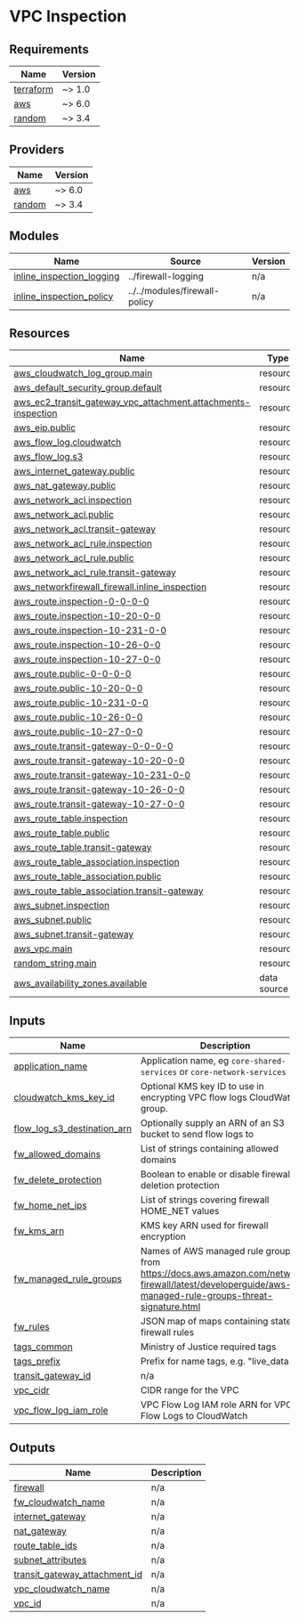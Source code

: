 # VPC Inspection

<!-- BEGIN_TF_DOCS -->

## Requirements

| Name                                                                     | Version |
| ------------------------------------------------------------------------ | ------- |
| <a name="requirement_terraform"></a> [terraform](#requirement_terraform) | ~> 1.0  |
| <a name="requirement_aws"></a> [aws](#requirement_aws)                   | ~> 6.0  |
| <a name="requirement_random"></a> [random](#requirement_random)          | ~> 3.4  |

## Providers

| Name                                                      | Version |
| --------------------------------------------------------- | ------- |
| <a name="provider_aws"></a> [aws](#provider_aws)          | ~> 6.0  |
| <a name="provider_random"></a> [random](#provider_random) | ~> 3.4  |

## Modules

| Name                                                                                                           | Source                        | Version |
| -------------------------------------------------------------------------------------------------------------- | ----------------------------- | ------- |
| <a name="module_inline_inspection_logging"></a> [inline_inspection_logging](#module_inline_inspection_logging) | ../firewall-logging           | n/a     |
| <a name="module_inline_inspection_policy"></a> [inline_inspection_policy](#module_inline_inspection_policy)    | ../../modules/firewall-policy | n/a     |

## Resources

| Name                                                                                                                                                                            | Type        |
| ------------------------------------------------------------------------------------------------------------------------------------------------------------------------------- | ----------- |
| [aws_cloudwatch_log_group.main](https://registry.terraform.io/providers/hashicorp/aws/latest/docs/resources/cloudwatch_log_group)                                               | resource    |
| [aws_default_security_group.default](https://registry.terraform.io/providers/hashicorp/aws/latest/docs/resources/default_security_group)                                        | resource    |
| [aws_ec2_transit_gateway_vpc_attachment.attachments-inspection](https://registry.terraform.io/providers/hashicorp/aws/latest/docs/resources/ec2_transit_gateway_vpc_attachment) | resource    |
| [aws_eip.public](https://registry.terraform.io/providers/hashicorp/aws/latest/docs/resources/eip)                                                                               | resource    |
| [aws_flow_log.cloudwatch](https://registry.terraform.io/providers/hashicorp/aws/latest/docs/resources/flow_log)                                                                 | resource    |
| [aws_flow_log.s3](https://registry.terraform.io/providers/hashicorp/aws/latest/docs/resources/flow_log)                                                                         | resource    |
| [aws_internet_gateway.public](https://registry.terraform.io/providers/hashicorp/aws/latest/docs/resources/internet_gateway)                                                     | resource    |
| [aws_nat_gateway.public](https://registry.terraform.io/providers/hashicorp/aws/latest/docs/resources/nat_gateway)                                                               | resource    |
| [aws_network_acl.inspection](https://registry.terraform.io/providers/hashicorp/aws/latest/docs/resources/network_acl)                                                           | resource    |
| [aws_network_acl.public](https://registry.terraform.io/providers/hashicorp/aws/latest/docs/resources/network_acl)                                                               | resource    |
| [aws_network_acl.transit-gateway](https://registry.terraform.io/providers/hashicorp/aws/latest/docs/resources/network_acl)                                                      | resource    |
| [aws_network_acl_rule.inspection](https://registry.terraform.io/providers/hashicorp/aws/latest/docs/resources/network_acl_rule)                                                 | resource    |
| [aws_network_acl_rule.public](https://registry.terraform.io/providers/hashicorp/aws/latest/docs/resources/network_acl_rule)                                                     | resource    |
| [aws_network_acl_rule.transit-gateway](https://registry.terraform.io/providers/hashicorp/aws/latest/docs/resources/network_acl_rule)                                            | resource    |
| [aws_networkfirewall_firewall.inline_inspection](https://registry.terraform.io/providers/hashicorp/aws/latest/docs/resources/networkfirewall_firewall)                          | resource    |
| [aws_route.inspection-0-0-0-0](https://registry.terraform.io/providers/hashicorp/aws/latest/docs/resources/route)                                                               | resource    |
| [aws_route.inspection-10-20-0-0](https://registry.terraform.io/providers/hashicorp/aws/latest/docs/resources/route)                                                             | resource    |
| [aws_route.inspection-10-231-0-0](https://registry.terraform.io/providers/hashicorp/aws/latest/docs/resources/route)                                                            | resource    |
| [aws_route.inspection-10-26-0-0](https://registry.terraform.io/providers/hashicorp/aws/latest/docs/resources/route)                                                             | resource    |
| [aws_route.inspection-10-27-0-0](https://registry.terraform.io/providers/hashicorp/aws/latest/docs/resources/route)                                                             | resource    |
| [aws_route.public-0-0-0-0](https://registry.terraform.io/providers/hashicorp/aws/latest/docs/resources/route)                                                                   | resource    |
| [aws_route.public-10-20-0-0](https://registry.terraform.io/providers/hashicorp/aws/latest/docs/resources/route)                                                                 | resource    |
| [aws_route.public-10-231-0-0](https://registry.terraform.io/providers/hashicorp/aws/latest/docs/resources/route)                                                                | resource    |
| [aws_route.public-10-26-0-0](https://registry.terraform.io/providers/hashicorp/aws/latest/docs/resources/route)                                                                 | resource    |
| [aws_route.public-10-27-0-0](https://registry.terraform.io/providers/hashicorp/aws/latest/docs/resources/route)                                                                 | resource    |
| [aws_route.transit-gateway-0-0-0-0](https://registry.terraform.io/providers/hashicorp/aws/latest/docs/resources/route)                                                          | resource    |
| [aws_route.transit-gateway-10-20-0-0](https://registry.terraform.io/providers/hashicorp/aws/latest/docs/resources/route)                                                        | resource    |
| [aws_route.transit-gateway-10-231-0-0](https://registry.terraform.io/providers/hashicorp/aws/latest/docs/resources/route)                                                       | resource    |
| [aws_route.transit-gateway-10-26-0-0](https://registry.terraform.io/providers/hashicorp/aws/latest/docs/resources/route)                                                        | resource    |
| [aws_route.transit-gateway-10-27-0-0](https://registry.terraform.io/providers/hashicorp/aws/latest/docs/resources/route)                                                        | resource    |
| [aws_route_table.inspection](https://registry.terraform.io/providers/hashicorp/aws/latest/docs/resources/route_table)                                                           | resource    |
| [aws_route_table.public](https://registry.terraform.io/providers/hashicorp/aws/latest/docs/resources/route_table)                                                               | resource    |
| [aws_route_table.transit-gateway](https://registry.terraform.io/providers/hashicorp/aws/latest/docs/resources/route_table)                                                      | resource    |
| [aws_route_table_association.inspection](https://registry.terraform.io/providers/hashicorp/aws/latest/docs/resources/route_table_association)                                   | resource    |
| [aws_route_table_association.public](https://registry.terraform.io/providers/hashicorp/aws/latest/docs/resources/route_table_association)                                       | resource    |
| [aws_route_table_association.transit-gateway](https://registry.terraform.io/providers/hashicorp/aws/latest/docs/resources/route_table_association)                              | resource    |
| [aws_subnet.inspection](https://registry.terraform.io/providers/hashicorp/aws/latest/docs/resources/subnet)                                                                     | resource    |
| [aws_subnet.public](https://registry.terraform.io/providers/hashicorp/aws/latest/docs/resources/subnet)                                                                         | resource    |
| [aws_subnet.transit-gateway](https://registry.terraform.io/providers/hashicorp/aws/latest/docs/resources/subnet)                                                                | resource    |
| [aws_vpc.main](https://registry.terraform.io/providers/hashicorp/aws/latest/docs/resources/vpc)                                                                                 | resource    |
| [random_string.main](https://registry.terraform.io/providers/hashicorp/random/latest/docs/resources/string)                                                                     | resource    |
| [aws_availability_zones.available](https://registry.terraform.io/providers/hashicorp/aws/latest/docs/data-sources/availability_zones)                                           | data source |

## Inputs

| Name                                                                                                               | Description                                                                                                                                            | Type           | Default | Required |
| ------------------------------------------------------------------------------------------------------------------ | ------------------------------------------------------------------------------------------------------------------------------------------------------ | -------------- | ------- | :------: |
| <a name="input_application_name"></a> [application_name](#input_application_name)                                  | Application name, eg `core-shared-services` or `core-network-services`                                                                                 | `string`       | n/a     |   yes    |
| <a name="input_cloudwatch_kms_key_id"></a> [cloudwatch_kms_key_id](#input_cloudwatch_kms_key_id)                   | Optional KMS key ID to use in encrypting VPC flow logs CloudWatch group.                                                                               | `string`       | `""`    |    no    |
| <a name="input_flow_log_s3_destination_arn"></a> [flow_log_s3_destination_arn](#input_flow_log_s3_destination_arn) | Optionally supply an ARN of an S3 bucket to send flow logs to                                                                                          | `string`       | `""`    |    no    |
| <a name="input_fw_allowed_domains"></a> [fw_allowed_domains](#input_fw_allowed_domains)                            | List of strings containing allowed domains                                                                                                             | `list(string)` | n/a     |   yes    |
| <a name="input_fw_delete_protection"></a> [fw_delete_protection](#input_fw_delete_protection)                      | Boolean to enable or disable firewall deletion protection                                                                                              | `bool`         | `true`  |    no    |
| <a name="input_fw_home_net_ips"></a> [fw_home_net_ips](#input_fw_home_net_ips)                                     | List of strings covering firewall HOME_NET values                                                                                                      | `list(string)` | n/a     |   yes    |
| <a name="input_fw_kms_arn"></a> [fw_kms_arn](#input_fw_kms_arn)                                                    | KMS key ARN used for firewall encryption                                                                                                               | `string`       | n/a     |   yes    |
| <a name="input_fw_managed_rule_groups"></a> [fw_managed_rule_groups](#input_fw_managed_rule_groups)                | Names of AWS managed rule groups from https://docs.aws.amazon.com/network-firewall/latest/developerguide/aws-managed-rule-groups-threat-signature.html | `list(string)` | `[]`    |    no    |
| <a name="input_fw_rules"></a> [fw_rules](#input_fw_rules)                                                          | JSON map of maps containing stateless firewall rules                                                                                                   | `map(any)`     | n/a     |   yes    |
| <a name="input_tags_common"></a> [tags_common](#input_tags_common)                                                 | Ministry of Justice required tags                                                                                                                      | `map(any)`     | n/a     |   yes    |
| <a name="input_tags_prefix"></a> [tags_prefix](#input_tags_prefix)                                                 | Prefix for name tags, e.g. "live_data"                                                                                                                 | `string`       | n/a     |   yes    |
| <a name="input_transit_gateway_id"></a> [transit_gateway_id](#input_transit_gateway_id)                            | n/a                                                                                                                                                    | `string`       | `""`    |    no    |
| <a name="input_vpc_cidr"></a> [vpc_cidr](#input_vpc_cidr)                                                          | CIDR range for the VPC                                                                                                                                 | `string`       | n/a     |   yes    |
| <a name="input_vpc_flow_log_iam_role"></a> [vpc_flow_log_iam_role](#input_vpc_flow_log_iam_role)                   | VPC Flow Log IAM role ARN for VPC Flow Logs to CloudWatch                                                                                              | `string`       | n/a     |   yes    |

## Outputs

| Name                                                                                                                       | Description |
| -------------------------------------------------------------------------------------------------------------------------- | ----------- |
| <a name="output_firewall"></a> [firewall](#output_firewall)                                                                | n/a         |
| <a name="output_fw_cloudwatch_name"></a> [fw_cloudwatch_name](#output_fw_cloudwatch_name)                                  | n/a         |
| <a name="output_internet_gateway"></a> [internet_gateway](#output_internet_gateway)                                        | n/a         |
| <a name="output_nat_gateway"></a> [nat_gateway](#output_nat_gateway)                                                       | n/a         |
| <a name="output_route_table_ids"></a> [route_table_ids](#output_route_table_ids)                                           | n/a         |
| <a name="output_subnet_attributes"></a> [subnet_attributes](#output_subnet_attributes)                                     | n/a         |
| <a name="output_transit_gateway_attachment_id"></a> [transit_gateway_attachment_id](#output_transit_gateway_attachment_id) | n/a         |
| <a name="output_vpc_cloudwatch_name"></a> [vpc_cloudwatch_name](#output_vpc_cloudwatch_name)                               | n/a         |
| <a name="output_vpc_id"></a> [vpc_id](#output_vpc_id)                                                                      | n/a         |

<!-- END_TF_DOCS -->
